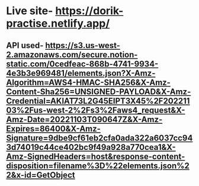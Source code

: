 # Live site- https://dorik-practise.netlify.app/


## API used- https://s3.us-west-2.amazonaws.com/secure.notion-static.com/0cedfeac-868b-4741-9934-4e3b3e969481/elements.json?X-Amz-Algorithm=AWS4-HMAC-SHA256&X-Amz-Content-Sha256=UNSIGNED-PAYLOAD&X-Amz-Credential=AKIAT73L2G45EIPT3X45%2F20221103%2Fus-west-2%2Fs3%2Faws4_request&X-Amz-Date=20221103T090647Z&X-Amz-Expires=86400&X-Amz-Signature=9dbe9cf61eb2cfa0ada322a6037cc943d74019c44ce402bc9f49a928a770cea1&X-Amz-SignedHeaders=host&response-content-disposition=filename%3D%22elements.json%22&x-id=GetObject
